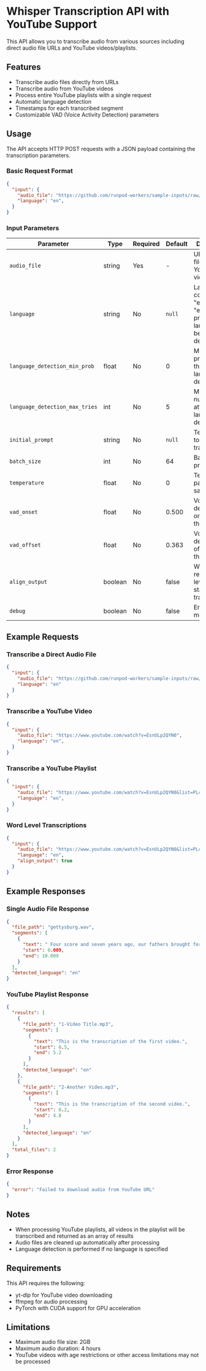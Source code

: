 # Whisper Transcription API with YouTube Support

This API allows you to transcribe audio from various sources including direct audio file URLs and YouTube videos/playlists.

## Features

- Transcribe audio files directly from URLs
- Transcribe audio from YouTube videos
- Process entire YouTube playlists with a single request
- Automatic language detection
- Timestamps for each transcribed segment
- Customizable VAD (Voice Activity Detection) parameters

## Usage

The API accepts HTTP POST requests with a JSON payload containing the transcription parameters.

### Basic Request Format

```json
{
  "input": {
    "audio_file": "https://github.com/runpod-workers/sample-inputs/raw/main/audio/gettysburg.wav",
    "language": "en",
  }
}
```

### Input Parameters

| Parameter | Type | Required | Default | Description |
|-----------|------|----------|---------|-------------|
| `audio_file` | string | Yes | - | URL to audio file or YouTube video/playlist |
| `language` | string | No | `null` | Language code (e.g., "en", "fr", "es"). If not provided, language will be auto-detected |
| `language_detection_min_prob` | float | No | 0 | Minimum probability threshold for language detection |
| `language_detection_max_tries` | int | No | 5 | Maximum number of attempts for language detection |
| `initial_prompt` | string | No | `null` | Text prompt to guide the transcription |
| `batch_size` | int | No | 64 | Batch size for processing |
| `temperature` | float | No | 0 | Temperature parameter for sampling |
| `vad_onset` | float | No | 0.500 | Voice activity detection onset threshold |
| `vad_offset` | float | No | 0.363 | Voice activity detection offset threshold |
| `align_output` | boolean | No | false | Whether to return word-level time-stamp transcriptions |
| `debug` | boolean | No | false | Enable debug mode |

## Example Requests

### Transcribe a Direct Audio File

```json
{
  "input": {
    "audio_file": "https://github.com/runpod-workers/sample-inputs/raw/main/audio/gettysburg.wav",
    "language": "en"
  }
}
```

### Transcribe a YouTube Video

```json
{
  "input": {
    "audio_file": "https://www.youtube.com/watch?v=EsnULp2QYN0",
    "language": "en",
  }
}
```

### Transcribe a YouTube Playlist

```json
{
  "input": {
    "audio_file": "https://www.youtube.com/watch?v=EsnULp2QYN0&list=PLcMKRQM66creks1bUhOQqHuw0JaIfIztB",
    "language": "en",
  }
}
```

### Word Level Transcriptions
```json
{
  "input": {
    "audio_file": "https://www.youtube.com/watch?v=EsnULp2QYN0&list=PLcMKRQM66creks1bUhOQqHuw0JaIfIztB",
    "language": "en",
    "align_output": true
  }
}
```

## Example Responses

### Single Audio File Response

```json
{
  "file_path": "gettysburg.wav",
  "segments": [
    {
      "text": " Four score and seven years ago, our fathers brought forth on this continent a new nation, conceived in liberty and dedicated to the proposition that all men are created equal.",
      "start": 0.009,
      "end": 10.009
    }
  ],
  "detected_language": "en"
}
```

### YouTube Playlist Response

```json
{
  "results": [
    {
      "file_path": "1-Video Title.mp3",
      "segments": [
        {
          "text": "This is the transcription of the first video.",
          "start": 0.5,
          "end": 5.2
        }
      ],
      "detected_language": "en"
    },
    {
      "file_path": "2-Another Video.mp3",
      "segments": [
        {
          "text": "This is the transcription of the second video.",
          "start": 0.2,
          "end": 4.8
        }
      ],
      "detected_language": "en"
    }
  ],
  "total_files": 2
}
```

### Error Response

```json
{
  "error": "Failed to download audio from YouTube URL"
}
```

## Notes

- When processing YouTube playlists, all videos in the playlist will be transcribed and returned as an array of results
- Audio files are cleaned up automatically after processing
- Language detection is performed if no language is specified

## Requirements

This API requires the following:
- yt-dlp for YouTube video downloading
- ffmpeg for audio processing
- PyTorch with CUDA support for GPU acceleration

## Limitations

- Maximum audio file size: 2GB
- Maximum audio duration: 4 hours
- YouTube videos with age restrictions or other access limitations may not be processed
